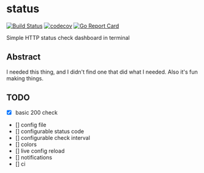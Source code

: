 # status
[![Build Status](https://travis-ci.org/markhuge/status.svg?branch=master)](https://travis-ci.org/markhuge/status) [![codecov](https://codecov.io/gh/markhuge/status/branch/master/graph/badge.svg)](https://codecov.io/gh/markhuge/status) [![Go Report Card](https://goreportcard.com/badge/github.com/markhuge/status)](https://goreportcard.com/report/github.com/markhuge/status)

Simple HTTP status check dashboard in terminal

## Abstract

I needed this thing, and I didn't find one that did what I needed. Also it's fun making things.

## TODO
- [x] basic 200 check
- [] config file
- [] configurable status code
- [] configurable check interval
- [] colors
- [] live config reload
- [] notifications
- [] ci

